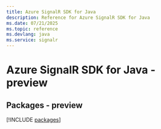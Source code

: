 ```yaml
---
title: Azure SignalR SDK for Java
description: Reference for Azure SignalR SDK for Java
ms.date: 07/21/2025
ms.topic: reference
ms.devlang: java
ms.service: signalr
---
```

# Azure SignalR SDK for Java - preview
## Packages - preview
[!INCLUDE [packages](signalr-index.md)]